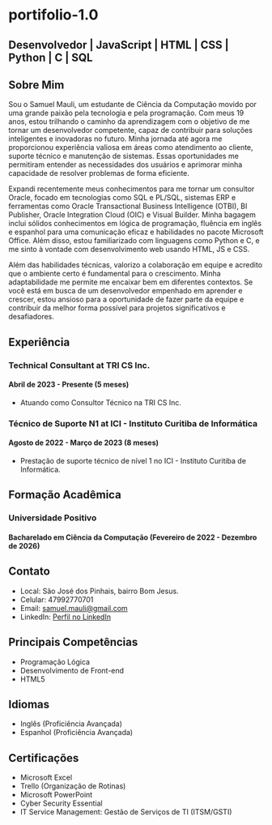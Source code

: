# portifolio-1.0

## Desenvolvedor | JavaScript | HTML | CSS | Python | C | SQL

## Sobre Mim

Sou o Samuel Mauli, um estudante de Ciência da Computação movido por uma grande paixão pela tecnologia e pela programação. Com meus 19 anos, estou trilhando o caminho da aprendizagem com o objetivo de me tornar um desenvolvedor competente, capaz de contribuir para soluções inteligentes e inovadoras no futuro. Minha jornada até agora me proporcionou experiência valiosa em áreas como atendimento ao cliente, suporte técnico e manutenção de sistemas. Essas oportunidades me permitiram entender as necessidades dos usuários e aprimorar minha capacidade de resolver problemas de forma eficiente. 

Expandi recentemente meus conhecimentos para me tornar um consultor Oracle, focado em tecnologias como SQL e PL/SQL, sistemas ERP e ferramentas como Oracle Transactional Business Intelligence (OTBI), BI Publisher, Oracle Integration Cloud (OIC) e Visual Builder. Minha bagagem inclui sólidos conhecimentos em lógica de programação, fluência em inglês e espanhol para uma comunicação eficaz e habilidades no pacote Microsoft Office. Além disso, estou familiarizado com linguagens como Python e C, e me sinto à vontade com desenvolvimento web usando HTML, JS e CSS.

Além das habilidades técnicas, valorizo a colaboração em equipe e acredito que o ambiente certo é fundamental para o crescimento. Minha adaptabilidade me permite me encaixar bem em diferentes contextos. Se você está em busca de um desenvolvedor empenhado em aprender e crescer, estou ansioso para a oportunidade de fazer parte da equipe e contribuir da melhor forma possível para projetos significativos e desafiadores.

## Experiência

### Technical Consultant at TRI CS Inc.
#### Abril de 2023 - Presente (5 meses)
- Atuando como Consultor Técnico na TRI CS Inc.

### Técnico de Suporte N1 at ICI - Instituto Curitiba de Informática
#### Agosto de 2022 - Março de 2023 (8 meses)
- Prestação de suporte técnico de nível 1 no ICI - Instituto Curitiba de Informática.

## Formação Acadêmica

### Universidade Positivo
#### Bacharelado em Ciência da Computação (Fevereiro de 2022 - Dezembro de 2026)

## Contato

- Local: São José dos Pinhais, bairro Bom Jesus.
- Celular: 47992770701
- Email: samuel.mauli@gmail.com
- LinkedIn: [Perfil no LinkedIn](https://www.linkedin.com/in/samuelmauli/)

## Principais Competências

- Programação Lógica
- Desenvolvimento de Front-end
- HTML5

## Idiomas

- Inglês (Proficiência Avançada)
- Espanhol (Proficiência Avançada)

## Certificações

- Microsoft Excel
- Trello (Organização de Rotinas)
- Microsoft PowerPoint
- Cyber Security Essential
- IT Service Management: Gestão de Serviços de TI (ITSM/GSTI)

